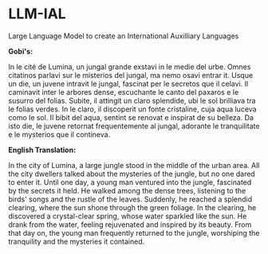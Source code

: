 # LLM-IAL
Large Language Model to create an International Auxilliary Languages


**Gobi's:**

In le cité de Lumina, un jungal grande exstavi in le medie del urbe. Omnes citatinos parlavi sur le misterios del jungal, ma nemo osavi entrar it. Usque un die, un juvene intravit le jungal, fascinat per le secretos que il celavi. Il caminavit inter le arbores dense, escuchante le canto del paxaros e le susurro del folias. Subite, il attingit un claro splendide, ubi le sol brilliava tra le folias verdes. In le claro, il discoperit un fonte cristaline, cuja aqua luceva como le sol. Il bibit del aqua, sentint se renovat e inspirat de su belleza. Da isto die, le juvene retornat frequentemente al jungal, adorante le tranquilitate e le mysterios que il contineva.

**English Translation:**

In the city of Lumina, a large jungle stood in the middle of the urban area. All the city dwellers talked about the mysteries of the jungle, but no one dared to enter it. Until one day, a young man ventured into the jungle, fascinated by the secrets it held. He walked among the dense trees, listening to the birds' songs and the rustle of the leaves. Suddenly, he reached a splendid clearing, where the sun shone through the green foliage. In the clearing, he discovered a crystal-clear spring, whose water sparkled like the sun. He drank from the water, feeling rejuvenated and inspired by its beauty. From that day on, the young man frequently returned to the jungle, worshiping the tranquility and the mysteries it contained.
